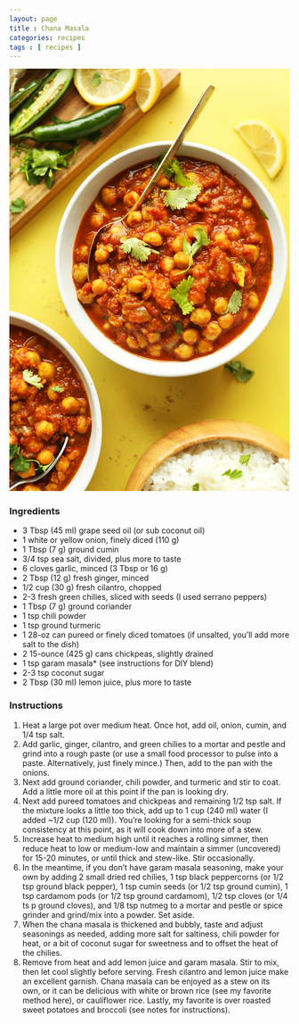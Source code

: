 ```yaml
---
layout: page
title : Chana Masala
categories: recipes
tags : [ recipes ]
---
```


![Yum!](/assets/images/chana.jpg)

### Ingredients

* 3 Tbsp (45 ml) grape seed oil (or sub coconut oil)
* 1 white or yellow onion, finely diced (110 g)
* 1 Tbsp (7 g) ground cumin
* 3/4 tsp sea salt, divided, plus more to taste
* 6 cloves garlic, minced (3 Tbsp or 16 g)
* 2 Tbsp (12 g) fresh ginger, minced
* 1/2 cup (30 g) fresh cilantro, chopped
* 2-3 fresh green chilies, sliced with seeds (I used serrano peppers)
* 1 Tbsp (7 g) ground coriander
* 1 tsp chili powder
* 1 tsp ground turmeric
* 1 28-oz can pureed or finely diced tomatoes (if unsalted, you’ll add more salt to the dish)
* 2 15-ounce (425 g) cans chickpeas, slightly drained
* 1 tsp garam masala* (see instructions for DIY blend)
* 2-3 tsp coconut sugar
* 2 Tbsp (30 ml) lemon juice, plus more to taste

### Instructions

1. Heat a large pot over medium heat. Once hot, add oil, onion, cumin, and 1/4 tsp salt.
2. Add garlic, ginger, cilantro, and green chilies to a mortar and pestle and grind into a rough paste (or use a small food processor to pulse into a paste. Alternatively, just finely mince.) Then, add to the pan with the onions.
3. Next add ground coriander, chili powder, and turmeric and stir to coat. Add a little more oil at this point if the pan is looking dry.
4. Next add pureed tomatoes and chickpeas and remaining 1/2 tsp salt. If the mixture looks a little too thick, add up to 1 cup (240 ml) water (I added ~1/2 cup (120 ml)). You’re looking for a semi-thick soup consistency at this point, as it will cook down into more of a stew.
5. Increase heat to medium high until it reaches a rolling simmer, then reduce heat to low or medium-low and maintain a simmer (uncovered) for 15-20 minutes, or until thick and stew-like. Stir occasionally.
6. In the meantime, if you don’t have garam masala seasoning, make your own by adding 2 small dried red chilies, 1 tsp black peppercorns (or 1/2 tsp ground black pepper), 1 tsp cumin seeds (or 1/2 tsp ground cumin), 1 tsp cardamom pods (or 1/2 tsp ground cardamom), 1/2 tsp cloves (or 1/4 ts p ground cloves), and 1/8 tsp nutmeg to a mortar and pestle or spice grinder and grind/mix into a powder. Set aside.
7. When the chana masala is thickened and bubbly, taste and adjust seasonings as needed, adding more salt for saltiness, chili powder for heat, or a bit of coconut sugar for sweetness and to offset the heat of the chilies.
8. Remove from heat and add lemon juice and garam masala. Stir to mix, then let cool slightly before serving. Fresh cilantro and lemon juice make an excellent garnish. Chana masala can be enjoyed as a stew on its own, or it can be delicious with white or brown rice (see my favorite method here), or cauliflower rice. Lastly, my favorite is over roasted sweet potatoes and broccoli (see notes for instructions).

